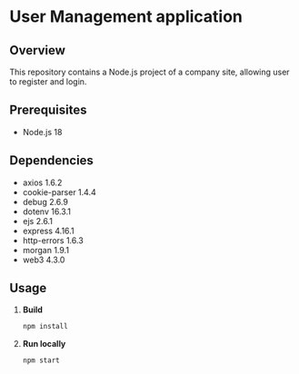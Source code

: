 # User Management application 

## Overview

This repository contains a Node.js project of a company site, allowing user to register and login.

## Prerequisites

- Node.js 18

## Dependencies

- axios 1.6.2
- cookie-parser 1.4.4
- debug 2.6.9
- dotenv 16.3.1
- ejs 2.6.1
- express 4.16.1
- http-errors 1.6.3
- morgan 1.9.1
- web3 4.3.0

## Usage

1. **Build**
   ```bash
   npm install
   ```
2. **Run locally**
   ```bash
   npm start
   ```
